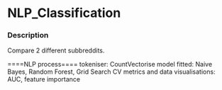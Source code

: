 # NLP_Classification

### Description

Compare 2 different subbreddits. 

====NLP process====
tokeniser: CountVectorise
model fitted: Naive Bayes, Random Forest, Grid Search CV
metrics and data visualisations: AUC, feature importance
